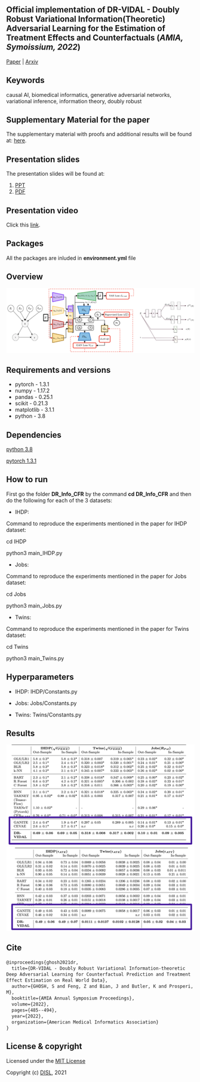 ## Official implementation of DR-VIDAL - Doubly Robust Variational Information(Theoretic) Adversarial Learning for the Estimation of Treatment Effects and Counterfactuals (*AMIA, Symoissium, 2022*)
[Paper](https://www.ncbi.nlm.nih.gov/pmc/articles/PMC10148269/) | [Arxiv](https://arxiv.org/pdf/2303.04201.pdf)
## Keywords
causal AI, biomedical informatics, generative adversarial networks, variational inference, information theory, doubly robust

## Supplementary Material for the paper
The supplementary material with proofs and additional results will be found at: [here](https://github.com/Shantanu48114860/DR-VIDAL/blob/main/DR_VIDAL_AMIA-Supp.pdf).

## Presentation slides
The presentation slides will be found at: 
1. [PPT](https://github.com/Shantanu48114860/DR-VIDAL-AMIA-22/blob/main/AMIA2022-powerpoint.pptx)
2. [PDF](https://github.com/Shantanu48114860/DR-VIDAL-AMIA-22/blob/main/AMIA2022-powerpoint.pdf)

## Presentation video
Click this [link](https://www.youtube.com/watch?v=BB5fLYxBFV4).

## Packages
All the packages are inluded in **environment.yml** file

## Overview
<img src="https://github.com/Shantanu48114860/DR-VIDAL-AMIA-22/blob/main/DR_VIDAL.png"/>

## Requirements and versions
- pytorch - 1.3.1
- numpy - 1.17.2 
- pandas - 0.25.1 
- scikit - 0.21.3 
- matplotlib - 3.1.1 
- python -  3.8

## Dependencies
[python 3.8](https://www.python.org/downloads/release/)

[pytorch 1.3.1](https://pytorch.org/get-started/previous-versions/)

## How to run
First go the folder **DR_Info_CFR** by the command **cd DR_Info_CFR** and then do the following for each of the 3 datasets:

- IHDP: 

Command to reproduce the experiments mentioned in the paper for IHDP dataset:

cd IHDP 

python3 main_IHDP.py

- Jobs: 

Command to reproduce the experiments mentioned in the paper for Jobs dataset:

  cd Jobs 
  
  python3 main_Jobs.py

- Twins: 

Command to reproduce the experiments mentioned in the paper for Twins dataset:

  cd Twins 
  
  python3 main_Twins.py


## Hyperparameters
 - IHDP:
 IHDP/Constants.py
 
 - Jobs:
 Jobs/Constants.py
 
 - Twins: 
 Twins/Constants.py
 
## Results
<img src="https://github.com/Shantanu48114860/DR-VIDAL-AMIA-22/blob/main/Results_1.png"/>

<img src="https://github.com/Shantanu48114860/DR-VIDAL-AMIA-22/blob/main/Results_2.png"/>

## Cite
```
@inproceedings{ghosh2021dr,
  title={DR-VIDAL - Doubly Robust Variational Information-theoretic Deep Adversarial Learning for Counterfactual Prediction and Treatment Effect Estimation on Real World Data},
  author={GHOSH, S and Feng, Z and Bian, J and Butler, K and Prosperi, M},
  booktitle={AMIA Annual Symposium Proceedings},
  volume={2022},
  pages={485--494},
  year={2022},
  organization={American Medical Informatics Association}
}
```

## License & copyright

Licensed under the [MIT License](LICENSE)

Copyright (c) [DISL](https://epidemiology.phhp.ufl.edu/research/disl), 2021
